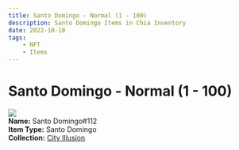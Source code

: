 ```yaml
---
title: Santo Domingo - Normal (1 - 100)
description: Santo Domingo Items in Chia Inventory
date: 2022-10-10
tags:
    - NFT
    - Items
---
```


# Santo Domingo - Normal (1 - 100)
<div class="item_thumbnail">
<img loading="lazy" src="https://vzcyaxxinveitswc4qdplr3amww5gdjxesyktr4lxw62xfuq.arweave.net/rkWAXuhtSInK_wuQG9c_dgZa3TDTcksKnHi729q-5aQ"><br/>
<div><strong>Name:</strong> Santo Domingo#112</div>
<div><strong>Item Type:</strong> Santo Domingo</div>
<div><strong>Collection:</strong> <a href="https://www.spacescan.io/xch/nft/collection/col1lend2dcn558km4wcwta4xnkfv3xpcmlp9kyt0m909emvfxechlyqdl5ndg">City Illusion</a></div>
</div>

